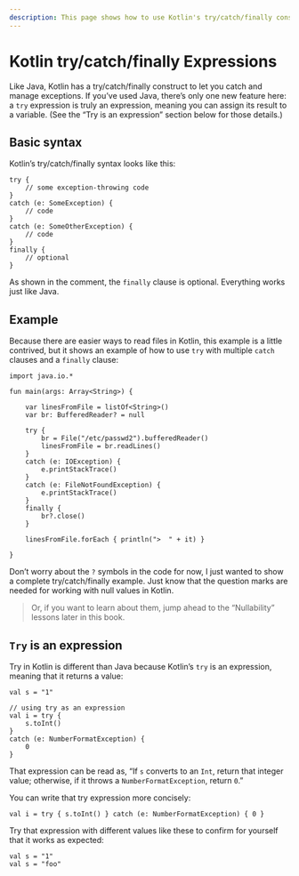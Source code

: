 ```yaml
---
description: This page shows how to use Kotlin's try/catch/finally construct, including a complete example.
---
```


# Kotlin try/catch/finally Expressions

Like Java, Kotlin has a try/catch/finally construct to let you catch and manage exceptions. If you’ve used Java, there’s only one new feature here: a `try` expression is truly an expression, meaning you can assign its result to a variable. (See the “Try is an expression” section below for those details.)



## Basic syntax

Kotlin’s try/catch/finally syntax looks like this:

````
try {
    // some exception-throwing code
}
catch (e: SomeException) {
    // code
}
catch (e: SomeOtherException) {
    // code
}
finally {
    // optional
}
````

As shown in the comment, the `finally` clause is optional. Everything works just like Java.



## Example

Because there are easier ways to read files in Kotlin, this example is a little contrived, but it shows an example of how to use `try` with multiple `catch` clauses and a `finally` clause:

````
import java.io.*

fun main(args: Array<String>) {

    var linesFromFile = listOf<String>()
    var br: BufferedReader? = null

    try {
        br = File("/etc/passwd2").bufferedReader()
        linesFromFile = br.readLines()
    }
    catch (e: IOException) {
        e.printStackTrace()
    }
    catch (e: FileNotFoundException) {
        e.printStackTrace()
    }
    finally {
        br?.close()
    }

    linesFromFile.forEach { println(">  " + it) }

}
````

Don’t worry about the `?` symbols in the code for now, I just wanted to show a complete try/catch/finally example. Just know that the question marks are needed for working with null values in Kotlin.

>Or, if you want to learn about them, jump ahead to the “Nullability” lessons later in this book.



## `Try` is an expression

Try in Kotlin is different than Java because Kotlin’s `try` is an expression, meaning that it returns a value:

````
val s = "1"

// using try as an expression
val i = try {
    s.toInt()
} 
catch (e: NumberFormatException) { 
    0 
}
````

That expression can be read as, “If `s` converts to an `Int`, return that integer value; otherwise, if it throws a `NumberFormatException`, return `0`.”

You can write that try expression more concisely:

````
val i = try { s.toInt() } catch (e: NumberFormatException) { 0 }
````

Try that expression with different values like these to confirm for yourself that it works as expected:

````
val s = "1"
val s = "foo"
````












